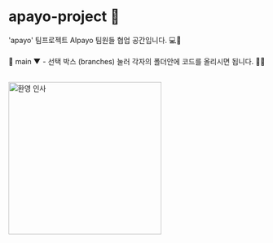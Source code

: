 # apayo-project 🚀
'apayo' 팀프로젝트 AIpayo 팀원들 협업 공간입니다. 💻👥 <br><br>
🔀 main ▼  - 선택 박스 (branches) 눌러 각자의 폴더안에 코드를 올리시면 됩니다. 📄✅ <br><br>
<p align="left">
  <img src="image/greeting_moving.gif" alt="환영 인사" width="300"/>
</p>


